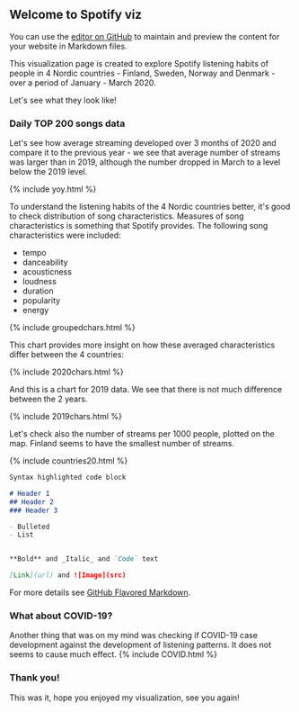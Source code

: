 ## Welcome to Spotify viz

You can use the [editor on GitHub](https://github.com/elguel/elguelvizspotify.github.io/edit/master/index.md) to maintain and preview the content for your website in Markdown files.

This visualization page is created to explore Spotify listening habits of people in 4 Nordic countries - Finland, Sweden, Norway and Denmark - over a period of January - March 2020.

Let's see what they look like!

### Daily TOP 200 songs data 

Let's see how average streaming developed over 3 months of 2020 and compare it to the previous year - we see that average number of streams was larger than in 2019, although the number dropped in March to a level below the 2019 level.

{% include yoy.html %}

To understand the listening habits of the 4 Nordic countries better, it's good to check distribution of song characteristics. Measures of song characteristics is something that Spotify provides.
The following song characteristics were included:
- tempo
- danceability
- acousticness
- loudness
- duration
- popularity
- energy

{% include groupedchars.html %}

This chart provides more insight on how these averaged characteristics differ between the 4 countries:

{% include 2020chars.html %}

And this is a chart for 2019 data. We see that there is not much difference between the 2 years.

{% include 2019chars.html %}

Let's check also the number of streams per 1000 people, plotted on the map. Finland seems to have the smallest number of streams.

{% include countries20.html %}

```markdown
Syntax highlighted code block

# Header 1
## Header 2
### Header 3

- Bulleted
- List


**Bold** and _Italic_ and `Code` text

[Link](url) and ![Image](src)
```

For more details see [GitHub Flavored Markdown](https://guides.github.com/features/mastering-markdown/).

### What about COVID-19?

Another thing that was on my mind was checking if COVID-19 case development against the development of listening patterns. It does not seems to cause much effect.
{% include COVID.html %}


### Thank you!

This was it, hope you enjoyed my visualization, see you again! 
